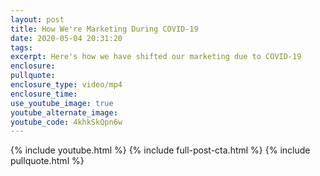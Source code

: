 ```yaml
---
layout: post
title: How We're Marketing During COVID-19
date: 2020-05-04 20:31:20
tags:
excerpt: Here's how we have shifted our marketing due to COVID-19
enclosure:
pullquote:
enclosure_type: video/mp4
enclosure_time:
use_youtube_image: true
youtube_alternate_image:
youtube_code: 4khkSkQpn6w
---
```


{% include youtube.html %} {% include full-post-cta.html %} {% include pullquote.html %}
